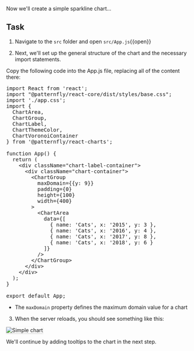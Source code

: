 Now we'll create a simple sparkline chart...

## Task

1) Navigate to the `src` folder and open `src/App.js`{{open}}

2) Next, we'll set up the general structure of the chart and the necessary import statements.

Copy the following code into the App.js file, replacing all of the content there:

<pre class="file" data-filename="App.js" data-target="replace">
import React from 'react';
import "@patternfly/react-core/dist/styles/base.css";
import './app.css';
import {
  ChartArea,
  ChartGroup,
  ChartLabel,
  ChartThemeColor,
  ChartVoronoiContainer
} from '@patternfly/react-charts';

function App() {
  return (
    &lt;div className=&quot;chart-label-container&quot;&gt;
      &lt;div className=&quot;chart-container&quot;&gt;
        &lt;ChartGroup
          maxDomain={{y: 9}}
          padding={0}
          height={100}
          width={400}
        &gt;
          &lt;ChartArea
            data={[
              { name: &#39;Cats&#39;, x: &#39;2015&#39;, y: 3 }, 
              { name: &#39;Cats&#39;, x: &#39;2016&#39;, y: 4 }, 
              { name: &#39;Cats&#39;, x: &#39;2017&#39;, y: 8 }, 
              { name: &#39;Cats&#39;, x: &#39;2018&#39;, y: 6 }
            ]}
          /&gt;
        &lt;/ChartGroup&gt;
      &lt;/div&gt;
    &lt;/div&gt;
  );
}

export default App;
</pre>

- The `maxDomain` property defines the maximum domain value for a chart

3) When the server reloads, you should see something like this:
<img src="module-sparkline/assets/simple.png" alt="Simple chart" style="box-shadow: rgba(3, 3, 3, 0.2) 0px 1.25px 2.5px 0px;" />

We'll continue by adding tooltips to the chart in the next step.
